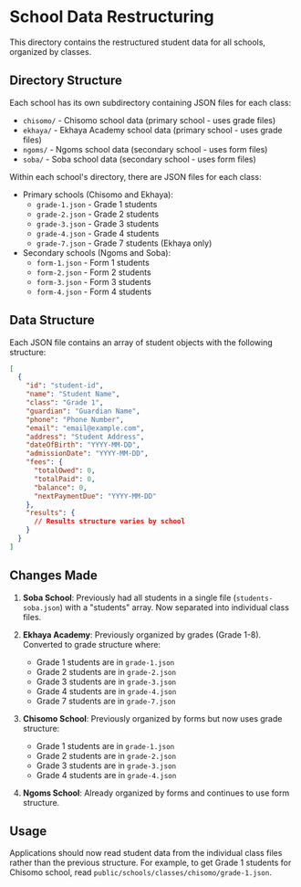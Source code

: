 # School Data Restructuring

This directory contains the restructured student data for all schools, organized by classes.

## Directory Structure

Each school has its own subdirectory containing JSON files for each class:
- `chisomo/` - Chisomo school data (primary school - uses grade files)
- `ekhaya/` - Ekhaya Academy school data (primary school - uses grade files)
- `ngoms/` - Ngoms school data (secondary school - uses form files)
- `soba/` - Soba school data (secondary school - uses form files)

Within each school's directory, there are JSON files for each class:
- Primary schools (Chisomo and Ekhaya):
  - `grade-1.json` - Grade 1 students
  - `grade-2.json` - Grade 2 students
  - `grade-3.json` - Grade 3 students
  - `grade-4.json` - Grade 4 students
  - `grade-7.json` - Grade 7 students (Ekhaya only)
- Secondary schools (Ngoms and Soba):
  - `form-1.json` - Form 1 students
  - `form-2.json` - Form 2 students
  - `form-3.json` - Form 3 students
  - `form-4.json` - Form 4 students

## Data Structure

Each JSON file contains an array of student objects with the following structure:

```json
[
  {
    "id": "student-id",
    "name": "Student Name",
    "class": "Grade 1",
    "guardian": "Guardian Name",
    "phone": "Phone Number",
    "email": "email@example.com",
    "address": "Student Address",
    "dateOfBirth": "YYYY-MM-DD",
    "admissionDate": "YYYY-MM-DD",
    "fees": {
      "totalOwed": 0,
      "totalPaid": 0,
      "balance": 0,
      "nextPaymentDue": "YYYY-MM-DD"
    },
    "results": {
      // Results structure varies by school
    }
  }
]
```

## Changes Made

1. **Soba School**: Previously had all students in a single file (`students-soba.json`) with a "students" array. Now separated into individual class files.

2. **Ekhaya Academy**: Previously organized by grades (Grade 1-8). Converted to grade structure where:
   - Grade 1 students are in `grade-1.json`
   - Grade 2 students are in `grade-2.json`
   - Grade 3 students are in `grade-3.json`
   - Grade 4 students are in `grade-4.json`
   - Grade 7 students are in `grade-7.json`

3. **Chisomo School**: Previously organized by forms but now uses grade structure:
   - Grade 1 students are in `grade-1.json`
   - Grade 2 students are in `grade-2.json`
   - Grade 3 students are in `grade-3.json`
   - Grade 4 students are in `grade-4.json`

4. **Ngoms School**: Already organized by forms and continues to use form structure.

## Usage

Applications should now read student data from the individual class files rather than the previous structure. For example, to get Grade 1 students for Chisomo school, read `public/schools/classes/chisomo/grade-1.json`.